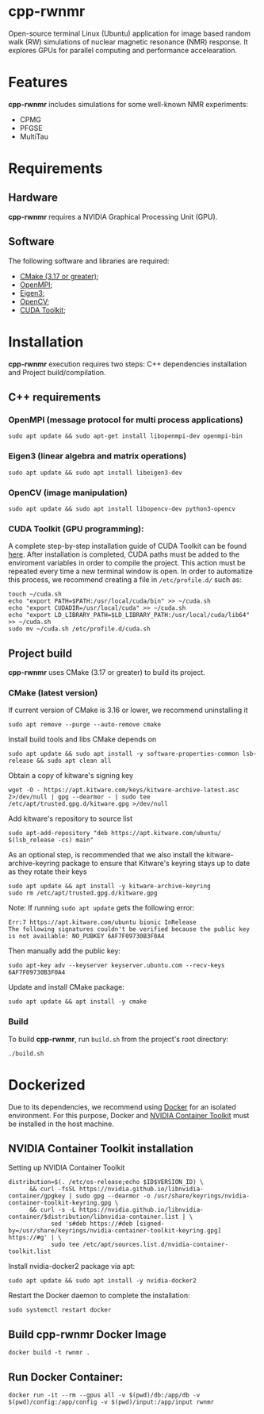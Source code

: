 # cpp-rwnmr

Open-source terminal Linux (Ubuntu) application for image based random walk (RW) simulations of nuclear magnetic resonance (NMR) response. It explores GPUs for parallel computing and performance accelearation.

# Features
**cpp-rwnmr** includes simulations for some well-known NMR experiments:

+ CPMG
+ PFGSE
+ MultiTau

# Requirements
## Hardware
**cpp-rwnmr** requires a NVIDIA Graphical Processing Unit (GPU).

## Software
The following software and libraries are required:
+ [CMake (3.17 or greater)](https://cmake.org/);
+ [OpenMPI](https://www.open-mpi.org/);
+ [Eigen3](https://eigen.tuxfamily.org/);
+ [OpenCV](https://opencv.org/);
+ [CUDA Toolkit](https://developer.nvidia.com/cuda-toolkit);

# Installation
**cpp-rwnmr** execution requires two steps: C++ dependencies installation and Project build/compilation.

## C++ requirements

### **OpenMPI** (message protocol for multi process applications) 
``` 
sudo apt update && sudo apt-get install libopenmpi-dev openmpi-bin
```

### **Eigen3** (linear algebra and matrix operations) 
```
sudo apt update && sudo apt install libeigen3-dev
```

### **OpenCV** (image manipulation)
```
sudo apt update && sudo apt install libopencv-dev python3-opencv
```

### **CUDA Toolkit** (GPU programming):
A complete step-by-step installation guide of CUDA Toolkit can be found [here](https://developer.nvidia.com/cuda-downloads/).
After installation is completed, CUDA paths must be added to the enviroment variables in order to compile the project.
This action must be repeated every time a new terminal window is open. In order to automatize this process, we recommend creating a file in ``/etc/profile.d/`` such as:
``` 
touch ~/cuda.sh
echo "export PATH=$PATH:/usr/local/cuda/bin" >> ~/cuda.sh
echo "export CUDADIR=/usr/local/cuda" >> ~/cuda.sh
echo "export LD_LIBRARY_PATH=$LD_LIBRARY_PATH:/usr/local/cuda/lib64" >> ~/cuda.sh
sudo mv ~/cuda.sh /etc/profile.d/cuda.sh
```

## Project build 
**cpp-rwnmr** uses CMake (3.17 or greater) to build its project.

### CMake (latest version)
If current version of CMake is 3.16 or lower, we recommend uninstalling it
```
sudo apt remove --purge --auto-remove cmake
```

Install build tools and libs CMake depends on
```
sudo apt update && sudo apt install -y software-properties-common lsb-release && sudo apt clean all
```

Obtain a copy of kitware's signing key
```
wget -O - https://apt.kitware.com/keys/kitware-archive-latest.asc 2>/dev/null | gpg --dearmor - | sudo tee /etc/apt/trusted.gpg.d/kitware.gpg >/dev/null
```

Add kitware's repository to source list
```
sudo apt-add-repository "deb https://apt.kitware.com/ubuntu/ $(lsb_release -cs) main"
```

As an optional step, is recommended that we also install the kitware-archive-keyring package to ensure that Kitware's keyring stays up to date as they rotate their keys
```
sudo apt update && apt install -y kitware-archive-keyring 
sudo rm /etc/apt/trusted.gpg.d/kitware.gpg
```

Note: If running ``sudo apt update`` gets the following error:
```
Err:7 https://apt.kitware.com/ubuntu bionic InRelease
The following signatures couldn't be verified because the public key is not available: NO_PUBKEY 6AF7F09730B3F0A4
```
Then manually add the public key:
```
sudo apt-key adv --keyserver keyserver.ubuntu.com --recv-keys 6AF7F09730B3F0A4
```

Update and install CMake package:
```
sudo apt update && apt install -y cmake
```

### Build
To build **cpp-rwnmr**, run  ``build.sh`` from the project's root directory:
```
./build.sh
```

# Dockerized
Due to its dependencies, we recommend using [Docker](https://www.docker.com/) for an isolated environment.
For this purpose, Docker and [NVIDIA Container Toolkit](https://docs.nvidia.com/datacenter/cloud-native/container-toolkit/install-guide.html) must be installed in the host machine.

## NVIDIA Container Toolkit installation
Setting up NVIDIA Container Toolkit
```
distribution=$(. /etc/os-release;echo $ID$VERSION_ID) \
      && curl -fsSL https://nvidia.github.io/libnvidia-container/gpgkey | sudo gpg --dearmor -o /usr/share/keyrings/nvidia-container-toolkit-keyring.gpg \
      && curl -s -L https://nvidia.github.io/libnvidia-container/$distribution/libnvidia-container.list | \
            sed 's#deb https://#deb [signed-by=/usr/share/keyrings/nvidia-container-toolkit-keyring.gpg] https://#g' | \
            sudo tee /etc/apt/sources.list.d/nvidia-container-toolkit.list
```

Install nvidia-docker2 package via apt:
```
sudo apt update && sudo apt install -y nvidia-docker2
```

Restart the Docker daemon to complete the installation:
```
sudo systemctl restart docker
```

## Build cpp-rwnmr Docker Image
```
docker build -t rwnmr .
```

## Run Docker Container:
```
docker run -it --rm --gpus all -v $(pwd)/db:/app/db -v $(pwd)/config:/app/config -v $(pwd)/input:/app/input rwnmr
```